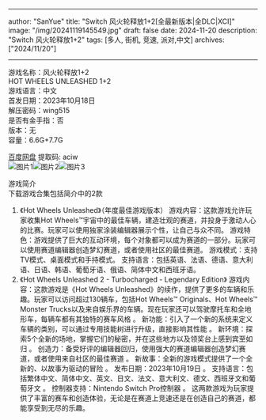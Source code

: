 
---
author: "SanYue"
title: "Switch 风火轮释放1+2[全最新版本|全DLC|XCI]"
image: "/img/20241119145549.jpg"
draft: false
date: 2024-11-20
description: "Switch 风火轮释放1+2"
tags: [多人, 街机, 竞速, 派对,中文]
archives: ["2024/11/20"]

---

游戏名称：风火轮释放1+2   
HOT WHEELS UNLEASHED 1+2    
游戏语言：中文  
首发日期：2023年10月18日  
解压密码：wing515  
是否有金手指：否  
版本：无   
容量：6.6G+7.7G

[百度网盘](https://pan.baidu.com/s/1B2u9lBizMyzaChDCuUToJQ) 提取码: aciw  
![图片1](/img/f056f3.jpg)![图片2](/img/4565db.jpg)![图片3](/img/8b959d.jpg)  

游戏简介  
下载游戏合集包括简介中的2款  

1. 《Hot Wheels Unleashed》（年度最佳游戏版本）
游戏内容：这款游戏允许玩家收集Hot Wheels™宇宙中的最佳车辆，建造壮观的赛道，并投身于激动人心的比赛。玩家可以使用独家涂装编辑器展示个性，让自己与众不同。
游戏特色：游戏提供了巨大的互动环境，每个对象都可以成为赛道的一部分。玩家可以使用赛道编辑器创造梦幻赛道，或者使用社区的最佳赛道。
游戏模式：支持TV模式、桌面模式和手持模式。
支持语言：包括英语、法语、德语、意大利语、日语、韩语、葡萄牙语、俄语、简体中文和西班牙语。
2. 《Hot Wheels Unleashed 2 - Turbocharged - Legendary Edition》
游戏内容：这款游戏是《Hot Wheels Unleashed》的续作，提供了更多的车辆和乐趣。玩家可以访问超过130辆车，包括Hot Wheels™ Originals、Hot Wheels™ Monster Trucks以及来自娱乐界的车辆。现在玩家还可以驾驶摩托车和全地形车，每辆车都有其独特的赛车风格
。
新功能：引入了一个新的系统来定义车辆的类别，可以通过专用技能树进行升级，直接影响其性能
。
新环境：探索5个全新的场地，掌握它们的秘密，并在这些地方以及领奖台上感到宾至如归
。
创造力：备受好评的编辑器回归，使用强大的赛道编辑器创造梦幻赛道，或者使用来自社区的最佳赛道
。
新故事：全新的游戏模式提供了一个全新的、以故事为驱动的冒险
。
发布日期：2023年10月19日
。
支持语言：包括繁体中文、简体中文、英文、日文、法文、意大利文、德文、西班牙文和葡萄牙文
。
控制器支持：Nintendo Switch Pro控制器
。
这两款游戏为玩家提供了丰富的赛车和创造体验，无论是在赛道上竞速还是在创造自己的赛道，都能享受到无尽的乐趣。
